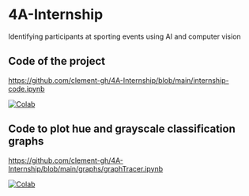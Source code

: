 # 4A-Internship
Identifying participants at sporting events using AI and computer vision

## Code of the project
https://github.com/clement-gh/4A-Internship/blob/main/internship-code.ipynb

[![Colab](https://colab.research.google.com/assets/colab-badge.svg)](https://colab.research.google.com/github.com/clement-gh/4A-Internship/blob/main/internship-code.ipynb)

## Code to plot hue and grayscale classification graphs
https://github.com/clement-gh/4A-Internship/blob/main/graphs/graphTracer.ipynb

[![Colab](https://colab.research.google.com/assets/colab-badge.svg)](https://colab.research.google.com/github/clement-gh/4A-Internship/blob/main/graphs/graphTracer.ipynb)

